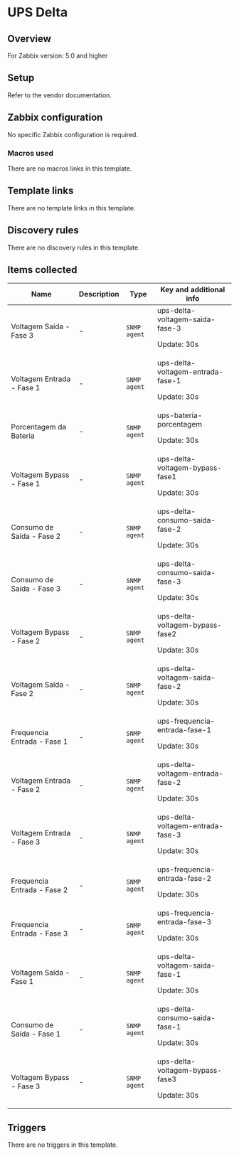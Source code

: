 # UPS Delta

## Overview

For Zabbix version: 5.0 and higher

## Setup

Refer to the vendor documentation.

## Zabbix configuration

No specific Zabbix configuration is required.

### Macros used

There are no macros links in this template.

## Template links

There are no template links in this template.

## Discovery rules

There are no discovery rules in this template.

## Items collected

|Name|Description|Type|Key and additional info|
|----|-----------|----|----|
|Voltagem Saída -  Fase 3|<p>-</p>|`SNMP agent`|ups-delta-voltagem-saida-fase-3<p>Update: 30s</p>|
|Voltagem Entrada -  Fase 1|<p>-</p>|`SNMP agent`|ups-delta-voltagem-entrada-fase-1<p>Update: 30s</p>|
|Porcentagem da Bateria|<p>-</p>|`SNMP agent`|ups-bateria-porcentagem<p>Update: 30s</p>|
|Voltagem Bypass -  Fase 1|<p>-</p>|`SNMP agent`|ups-delta-voltagem-bypass-fase1<p>Update: 30s</p>|
|Consumo de Saída - Fase 2|<p>-</p>|`SNMP agent`|ups-delta-consumo-saida-fase-2<p>Update: 30s</p>|
|Consumo de Saída - Fase 3|<p>-</p>|`SNMP agent`|ups-delta-consumo-saida-fase-3<p>Update: 30s</p>|
|Voltagem Bypass -  Fase 2|<p>-</p>|`SNMP agent`|ups-delta-voltagem-bypass-fase2<p>Update: 30s</p>|
|Voltagem Saída -  Fase 2|<p>-</p>|`SNMP agent`|ups-delta-voltagem-saida-fase-2<p>Update: 30s</p>|
|Frequencia Entrada -  Fase 1|<p>-</p>|`SNMP agent`|ups-frequencia-entrada-fase-1<p>Update: 30s</p>|
|Voltagem Entrada -  Fase 2|<p>-</p>|`SNMP agent`|ups-delta-voltagem-entrada-fase-2<p>Update: 30s</p>|
|Voltagem Entrada -  Fase 3|<p>-</p>|`SNMP agent`|ups-delta-voltagem-entrada-fase-3<p>Update: 30s</p>|
|Frequencia Entrada -  Fase 2|<p>-</p>|`SNMP agent`|ups-frequencia-entrada-fase-2<p>Update: 30s</p>|
|Frequencia Entrada -  Fase 3|<p>-</p>|`SNMP agent`|ups-frequencia-entrada-fase-3<p>Update: 30s</p>|
|Voltagem Saída -  Fase 1|<p>-</p>|`SNMP agent`|ups-delta-voltagem-saida-fase-1<p>Update: 30s</p>|
|Consumo de Saída - Fase 1|<p>-</p>|`SNMP agent`|ups-delta-consumo-saida-fase-1<p>Update: 30s</p>|
|Voltagem Bypass -  Fase 3|<p>-</p>|`SNMP agent`|ups-delta-voltagem-bypass-fase3<p>Update: 30s</p>|
## Triggers

There are no triggers in this template.

